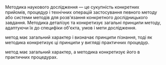 Методика наукового дослідження — це сукупність конкретних прийомів,
процедур і технічних операцій застосування певного методу або системи
методів для розв'язання конкретного дослідницького завдання. Методика
деталізує та конкретизує загальні принципи методу, адаптуючи їх до специфіки
об'єкта, умов і мети дослідження.

метод має загальний характер і визначає принципи пізнання,
тоді як методика конкретизує ці принципи у вигляді практичних
процедур.

метод має загальний характер, а методика
конкретизує його в практичних процедурах.